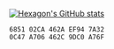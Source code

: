 [![Hexagon's GitHub stats](https://github-readme-stats.vercel.app/api?username=hexagon&count_private=true&show_icons=true)](https://github.com/anuraghazra/github-readme-stats)

```
6851 02CA 462A EF94 7A32
0C47 A706 462C 9DC0 A76F
```
